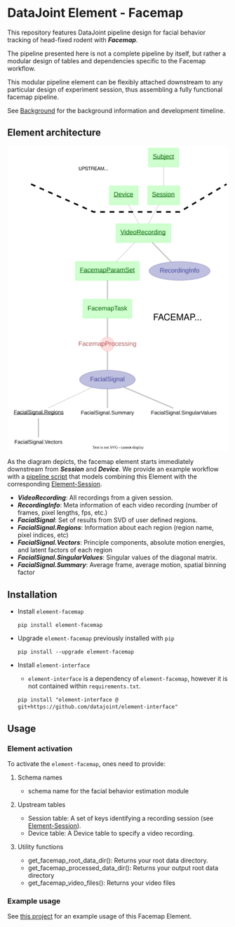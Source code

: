 # DataJoint Element - Facemap
This repository features DataJoint pipeline design for facial behavior tracking of head-fixed rodent with ***Facemap***.

The pipeline presented here is not a complete pipeline by itself,
 but rather a modular design of tables and dependencies specific to the Facemap workflow. 

This modular pipeline element can be flexibly attached downstream to 
any particular design of experiment session, thus assembling 
a fully functional facemap pipeline.

See [Background](Background.md) for the background information and development timeline.

## Element architecture

![element-facemap diagram](images/attached_facemap_element.svg)

As the diagram depicts, the facemap element starts immediately downstream from ***Session*** and ***Device***.
We provide an example workflow with a [pipeline script](https://github.com/datajoint/workflow-facemap/blob/main/workflow_facemap/pipeline.py) 
that models combining this Element with the corresponding [Element-Session](https://github.com/datajoint/element-session).

+ ***VideoRecording***: All recordings from a given session.
+ ***RecordingInfo***: Meta information of each video recording (number of frames, pixel lengths, fps, etc.)
+ ***FacialSignal***: Set of results from SVD of user defined regions.
+ ***FacialSignal.Regions***: Information about each region (region name, pixel indices, etc)
+ ***FacialSignal.Vectors***: Principle components, absolute motion energies, and latent factors of each region
+ ***FacialSignal.SingularValues***: Singular values of the diagonal matrix.
+ ***FacialSignal.Summary***: Average frame, average motion, spatial binning factor


## Installation

+ Install `element-facemap`
     ```
     pip install element-facemap
     ```

+ Upgrade `element-facemap` previously installed with `pip`
     ```
     pip install --upgrade element-facemap
     ```

+ Install `element-interface`

    + `element-interface` is a dependency of `element-facemap`, however it is not contained within `requirements.txt`.
     
    ```
    pip install "element-interface @ git+https://github.com/datajoint/element-interface"
    ```

## Usage

### Element activation

To activate the `element-facemap`, ones need to provide:

1. Schema names
    + schema name for the facial behavior estimation module

2. Upstream tables
    + Session table: A set of keys identifying a recording session (see [Element-Session](https://github.com/datajoint/element-session)).
    + Device table: A Device table to specify a video recording.

3. Utility functions
    + get_facemap_root_data_dir(): Returns your root data directory.
    + get_facemap_processed_data_dir(): Returns your output root data directory
    + get_facemap_video_files(): Returns your video files

### Example usage

See [this project](https://github.com/datajoint/workflow-facemap) for an example usage of this Facemap Element.
